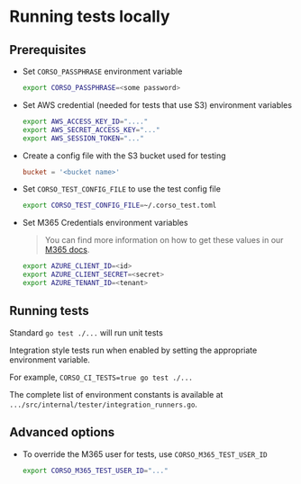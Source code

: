 # Running tests locally

## Prerequisites

- Set `CORSO_PASSPHRASE` environment variable

    ```bash
    export CORSO_PASSPHRASE=<some password>
    ```

- Set AWS credential (needed for tests that use S3) environment variables

    ```bash
    export AWS_ACCESS_KEY_ID="...."
    export AWS_SECRET_ACCESS_KEY="..."
    export AWS_SESSION_TOKEN="..."
    ```

- Create a config file with the S3 bucket used for testing

    ```toml
    bucket = '<bucket name>'
    ```

- Set `CORSO_TEST_CONFIG_FILE` to use the test config file

    ```bash
    export CORSO_TEST_CONFIG_FILE=~/.corso_test.toml
    ```

- Set M365 Credentials environment variables

    > You can find more information on how to get these values in our [M365 docs](/setup/m365_access).

    ```bash
    export AZURE_CLIENT_ID=<id>
    export AZURE_CLIENT_SECRET=<secret>
    export AZURE_TENANT_ID=<tenant>
    ```

## Running tests

Standard `go test ./...` will run unit tests

Integration style tests run when enabled by setting the appropriate environment variable.

For example, `CORSO_CI_TESTS=true go test ./...`

The complete list of environment constants is available at
`.../src/internal/tester/integration_runners.go`.

## Advanced options

- To override the M365 user for tests, use `CORSO_M365_TEST_USER_ID`

    ```bash
    export CORSO_M365_TEST_USER_ID="..."
    ```
